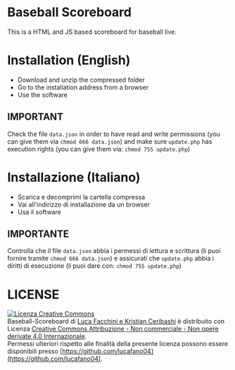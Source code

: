 # Baseball Scoreboard
This is a HTML and JS based scoreboard for baseball live.

# Installation (English)
- Download and unzip the compressed folder
- Go to the installation address from a browser 
- Use the software
## IMPORTANT
Check the file `data.json` in order to have read and write permissions (you can give them via `chmod 666 data.json`) and make sure `update.php` has execution rights (you can give them via: `chmod 755 update.php`)

# Installazione (Italiano)
- Scarica e decomprimi la cartella compressa
- Vai all'indirizzo di installazione da un browser
- Usa il software
## IMPORTANTE
Controlla che il file `data.json` abbia i permessi di lettura e scrittura (li puoi fornire tramite `chmod 666 data.json`) e assicurati che `update.php` abbia i diritti di esecuzione (li puoi dare con: `chmod 755 update.php`)
# LICENSE
[![Licenza Creative Commons](https://i.creativecommons.org/l/by-nc-nd/4.0/88x31.png)](http://creativecommons.org/licenses/by-nc-nd/4.0/)  
<span xmlns:dct="http://purl.org/dc/terms/" property="dct:title">Baseball-Scoreboard</span> di [Luca Facchini e Kristian Ceribashi](https://github.com/luca-ceri/) è distribuito con Licenza [Creative Commons Attribuzione - Non commerciale - Non opere derivate 4.0 Internazionale](http://creativecommons.org/licenses/by-nc-nd/4.0/).  
Permessi ulteriori rispetto alle finalità della presente licenza possono essere disponibili presso [https://github.com/lucafano04](https://github.com/lucafano04).
